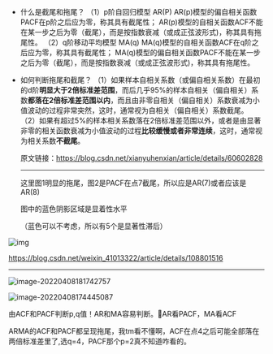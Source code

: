 - 什么是截尾和拖尾？
  （1）p阶自回归模型 AR(P)
  AR(p)模型的偏自相关函数PACF在p阶之后应为零，称其具有截尾性；
  AR(p)模型的自相关函数ACF不能在某一步之后为零（截尾），而是按指数衰减（或成正弦波形式)，称其具有拖尾性。
  （2）q阶移动平均模型 MA(q)
  MA(q)模型的自相关函数ACF在q阶之后应为零，称其具有截尾性；
  MA(q)模型的偏自相关函数PACF不能在某一步之后为零（截尾），而是按指数衰减（或成正弦波形式)，称其具有拖尾性。

- 如何判断拖尾和截尾？
  （1）如果样本自相关系数（或偏自相关系数）在最初的d阶**明显大于2倍标准差范围**，而后几乎95%的样本自相关（偏自相关）系数**都落在2倍标准差范围以内**，而且由非零自相关（偏自相关）系数衰减为小值波动的过程非常突然，这时，通常视为自相关（偏自相关）系数截尾。
  （2）如果有超过5%的样本相关系数落在2倍标准差范围以外，或者是由显著非零的相关函数衰减为小值波动的过程**比较缓慢或者非常连续**，这时，通常视为相关系数**不截尾**。

  原文链接：https://blog.csdn.net/xianyuhenxian/article/details/60602828

  ---

  这里图1明显的拖尾，图2是PACF在点7截尾，所以应是AR(7)或者应该是AR(8)

  图中的蓝色阴影区域是显着性水平
  
  （蓝色可以不考虑，所以有5个是显著性滞后）

![img](https://img-blog.csdnimg.cn/20200930201616403.png?x-oss-process=image/watermark,type_ZmFuZ3poZW5naGVpdGk,shadow_10,text_aHR0cHM6Ly9ibG9nLmNzZG4ubmV0L3dlaXhpbl80MTAxMzMyMg==,size_16,color_FFFFFF,t_70#pic_center)

https://blog.csdn.net/weixin_41013322/article/details/108801516

---

![image-20220408181742757](C:\Users\shen7\AppData\Roaming\Typora\typora-user-images\image-20220408181742757.png)

![image-20220408174445087](C:\Users\shen7\AppData\Roaming\Typora\typora-user-images\image-20220408174445087.png)

由ACF和PACF判断p,q值！AR和MA容易判断。:apple:AR看PACF，MA看ACF

ARMA的ACF和PACF都呈现拖尾，我tm看不懂啊，ACF在点4之后可能全部落在两倍标准差里了,选q=4，PACF那个p=2真不知道咋看的。